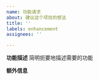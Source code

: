 ```yaml
---
name: 功能请求
about: 建议这个项目的想法
title: ''
labels: enhancement
assignees: ''

---
```


**功能描述**
简明扼要地描述需要的功能

**额外信息**